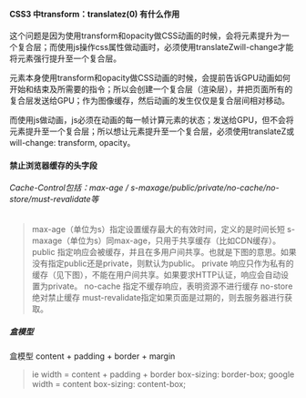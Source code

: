 #### CSS3 中transform：translatez(0) 有什么作用
这个问题是因为使用transform和opacity做CSS动画的时候，会将元素提升为一个复合层；而使用js操作css属性做动画时，必须使用translateZwill-change才能将元素强行提升至一个复合层。

元素本身使用transform和opacity做CSS动画的时候，会提前告诉GPU动画如何开始和结束及所需要的指令；所以会创建一个复合层（渲染层），并把页面所有的复合层发送给GPU；作为图像缓存，然后动画的发生仅仅是复合层间相对移动。

而使用js做动画，js必须在动画的每一帧计算元素的状态；发送给GPU，但不会将元素提升至一个复合层；所以想让元素提升至一个复合层，必须使用translateZ或will-change: transform, opacity。

#### 禁止浏览器缓存的头字段
###### Cache-Control包括：max-age / s-maxage/public/private/no-cache/no-store/must-revalidate等
> max-age（单位为s）指定设置缓存最大的有效时间，定义的是时间长短
> s-maxage（单位为s）同max-age，只用于共享缓存（比如CDN缓存）。
> public 指定响应会被缓存，并且在多用户间共享。也就是下图的意思。如果没有指定public还是private，则默认为public。
> private 响应只作为私有的缓存（见下图），不能在用户间共享。如果要求HTTP认证，响应会自动设置为private。
> no-cache 指定不缓存响应，表明资源不进行缓存
> no-store 绝对禁止缓存
> must-revalidate指定如果页面是过期的，则去服务器进行获取。

##### 盒模型
盒模型 content + padding + border + margin

> ie  width = content + padding + border  box-sizing: border-box;
> google width = content  box-sizing: content-box;


